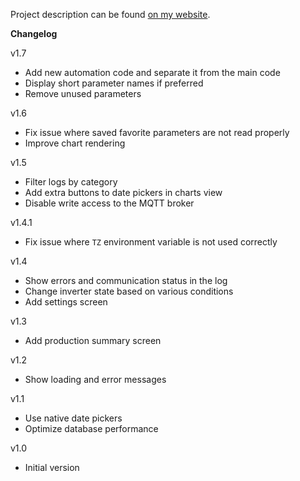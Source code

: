 Project description can be found
[on my website](https://mateusznowak.dev/projects/solar-inverter-datalogger/).

**Changelog**

v1.7

- Add new automation code and separate it from the main code
- Display short parameter names if preferred
- Remove unused parameters

v1.6

- Fix issue where saved favorite parameters are not read properly
- Improve chart rendering

v1.5

- Filter logs by category
- Add extra buttons to date pickers in charts view
- Disable write access to the MQTT broker

v1.4.1

- Fix issue where `TZ` environment variable is not used correctly

v1.4

- Show errors and communication status in the log
- Change inverter state based on various conditions
- Add settings screen

v1.3

- Add production summary screen

v1.2

- Show loading and error messages

v1.1

- Use native date pickers
- Optimize database performance

v1.0

- Initial version
